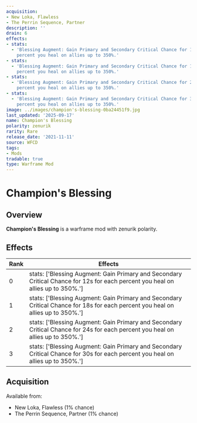 ```yaml
---
acquisition:
- New Loka, Flawless
- The Perrin Sequence, Partner
description: ''
drain: 6
effects:
- stats:
  - 'Blessing Augment: Gain Primary and Secondary Critical Chance for 12s for each
    percent you heal on allies up to 350%.'
- stats:
  - 'Blessing Augment: Gain Primary and Secondary Critical Chance for 18s for each
    percent you heal on allies up to 350%.'
- stats:
  - 'Blessing Augment: Gain Primary and Secondary Critical Chance for 24s for each
    percent you heal on allies up to 350%.'
- stats:
  - 'Blessing Augment: Gain Primary and Secondary Critical Chance for 30s for each
    percent you heal on allies up to 350%.'
image: ../images/champion's-blessing-0ba24451f9.jpg
last_updated: '2025-09-17'
name: Champion's Blessing
polarity: zenurik
rarity: Rare
release_date: '2021-11-11'
source: WFCD
tags:
- Mods
tradable: true
type: Warframe Mod
---
```


# Champion's Blessing

## Overview

**Champion's Blessing** is a warframe mod with zenurik polarity.

## Effects

| Rank | Effects |
|------|----------|
| 0 | stats: ['Blessing Augment: Gain Primary and Secondary Critical Chance for 12s for each percent you heal on allies up to 350%.'] |
| 1 | stats: ['Blessing Augment: Gain Primary and Secondary Critical Chance for 18s for each percent you heal on allies up to 350%.'] |
| 2 | stats: ['Blessing Augment: Gain Primary and Secondary Critical Chance for 24s for each percent you heal on allies up to 350%.'] |
| 3 | stats: ['Blessing Augment: Gain Primary and Secondary Critical Chance for 30s for each percent you heal on allies up to 350%.'] |

## Acquisition

Available from:
- New Loka, Flawless (1% chance)
- The Perrin Sequence, Partner (1% chance)

